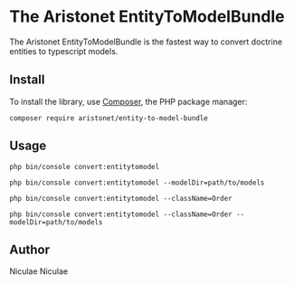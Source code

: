 # The Aristonet EntityToModelBundle

The Aristonet EntityToModelBundle is the fastest way to convert
doctrine entities to typescript models.

## Install

To install the library, use [Composer](https://getcomposer.org/), the PHP package manager:

    composer require aristonet/entity-to-model-bundle

## Usage

```console
php bin/console convert:entitytomodel
```

```console
php bin/console convert:entitytomodel --modelDir=path/to/models
```

```console
php bin/console convert:entitytomodel --className=Order
```

```console
php bin/console convert:entitytomodel --className=Order --modelDir=path/to/models
```

## Author

Niculae Niculae

